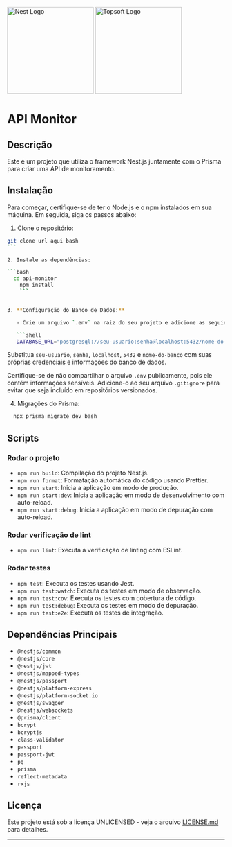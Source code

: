 <p align="center" diplay="flex">

<a href="http://nestjs.com/" target="blank"><img src="https://nestjs.com/img/logo-small.svg" width="200" alt="Nest Logo" /></a>
<a href="https://topsoft.inf.br/logo.png" target="blank"><img src="https://nestjs.com/img/logo-small.svg" width="200" alt="Topsoft Logo" /></a>

</p>

# API Monitor

## Descrição

Este é um projeto que utiliza o framework Nest.js juntamente com o Prisma para criar uma API de monitoramento.

## Instalação

Para começar, certifique-se de ter o Node.js e o npm instalados em sua máquina. Em seguida, siga os passos abaixo:

1. Clone o repositório:

````bash
git clone url aqui bash
```

2. Instale as dependências:

```bash
  cd api-monitor
    npm install
    ```


3. **Configuração do Banco de Dados:**

   - Crie um arquivo `.env` na raiz do seu projeto e adicione as seguintes configurações:

   ```shell
   DATABASE_URL="postgresql://seu-usuario:senha@localhost:5432/nome-do-banco"
````

Substitua `seu-usuario`, `senha`, `localhost`, `5432` e `nome-do-banco` com suas próprias credenciais e informações do banco de dados.

Certifique-se de não compartilhar o arquivo `.env` publicamente, pois ele contém informações sensíveis. Adicione-o ao seu arquivo `.gitignore` para evitar que seja incluído em repositórios versionados.

4. Migrações do Prisma:

```bash
  npx prisma migrate dev bash
```

## Scripts

### Rodar o projeto

- `npm run build`: Compilação do projeto Nest.js.
- `npm run format`: Formatação automática do código usando Prettier.
- `npm run start`: Inicia a aplicação em modo de produção.
- `npm run start:dev`: Inicia a aplicação em modo de desenvolvimento com auto-reload.
- `npm run start:debug`: Inicia a aplicação em modo de depuração com auto-reload.

### Rodar verificação de lint

- `npm run lint`: Executa a verificação de linting com ESLint.

### Rodar testes

- `npm test`: Executa os testes usando Jest.
- `npm run test:watch`: Executa os testes em modo de observação.
- `npm run test:cov`: Executa os testes com cobertura de código.
- `npm run test:debug`: Executa os testes em modo de depuração.
- `npm run test:e2e`: Executa os testes de integração.

## Dependências Principais

- `@nestjs/common`
- `@nestjs/core`
- `@nestjs/jwt`
- `@nestjs/mapped-types`
- `@nestjs/passport`
- `@nestjs/platform-express`
- `@nestjs/platform-socket.io`
- `@nestjs/swagger`
- `@nestjs/websockets`
- `@prisma/client`
- `bcrypt`
- `bcryptjs`
- `class-validator`
- `passport`
- `passport-jwt`
- `pg`
- `prisma`
- `reflect-metadata`
- `rxjs`

## Licença

Este projeto está sob a licença UNLICENSED - veja o arquivo [LICENSE.md](LICENSE.md) para detalhes.

---
